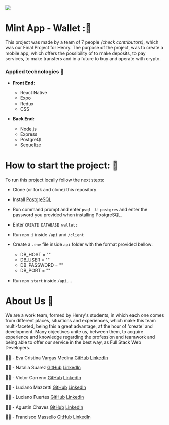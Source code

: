 <p align='left'>
    <img src='https://static.wixstatic.com/media/85087f_0d84cbeaeb824fca8f7ff18d7c9eaafd~mv2.png/v1/fill/w_160,h_30,al_c,q_85,usm_0.66_1.00_0.01/Logo_completo_Color_1PNG.webp' </img>
</p>

# Mint App - Wallet :💛

This project was made by a team of 7 people *(check contributors)*, which was our Final Project for Henry. The purpose of the project, was to create a mobile app, which offers the possibility of to make deposits, to pay services, to make transfers and in a future to buy and operate with crypto.

### Applied technologies :hammer:

- **Front End:**
    + React Native
    + Expo
    + Redux
    + CSS
    

- **Back End:**
    + Node.js
    + Express 
    + PostgreQL
    + Sequelize

# How to start the project: :rocket:

To run this project locally follow the next steps:

- Clone (or fork and clone) this repository
- Install [PostgreSQL](https://www.postgresql.org/) 
- Run command prompt and enter `psql -U postgres` and enter the password you provided when installing PostgreSQL.
- Enter `CREATE DATABASE wallet;` 
- Run ```npm i``` inside ```/api``` and ```/client```
- Create a `.env` file inside  `api` folder with the format provided bellow:
    + DB_HOST = ""
    + DB_USER  = "" 
    + DB_PASSWORD = ""
    + DB_PORT = ""

- Run `npm start` inside `/api`,...

# About Us :busts_in_silhouette:

We are a work team, formed by Henry's students, in which each one comes from different places, situations and experiences, which make this team multi-faceted, being this a great advantage, at the  hour of 'create' and development.
Many objectives unite us, between them, to acquire experience and knowledge regarding the profession and teamwork and being able to offer our service in the best way, as Full Stack Web Developers.

:woman_technologist: - Eva Cristina Vargas Medina [GitHub](https://github.com/evacvargas) [LinkedIn](https://www.linkedin.com/in/evargasm/)

:woman_technologist: - Natalia Suarez [GitHub](https://github.com/Natalia977) [LinkedIn](https://www.linkedin.com/in/natalia-suarez-full-stack-developer/)

:man_technologist: - Victor Carreno [GitHub](https://github.com/ViJo0803) [LinkedIn](https://www.linkedin.com/in/victor-carreno-fullstack/)

:man_technologist: - Luciano Mazzetti [GitHub](https://github.com/luchomazze) [LinkedIn](https://www.linkedin.com/in/luchomazze/)

:man_technologist: - Luciano Fuertes [GitHub](https://github.com/Luciano-Fuertes) [LinkedIn](https://www.linkedin.com/in/luciano-fuertes/)

:man_technologist: - Agustin Chaves [GitHub](https://github.com/AguChaves92) [LinkedIn](https://www.linkedin.com/in/agustin-chaves-b5bb7216a/)

:man_technologist: - Francisco Massello [GitHub](https://github.com/franmassello) [LinkedIn](https://www.linkedin.com/in/francisco-massello/)







